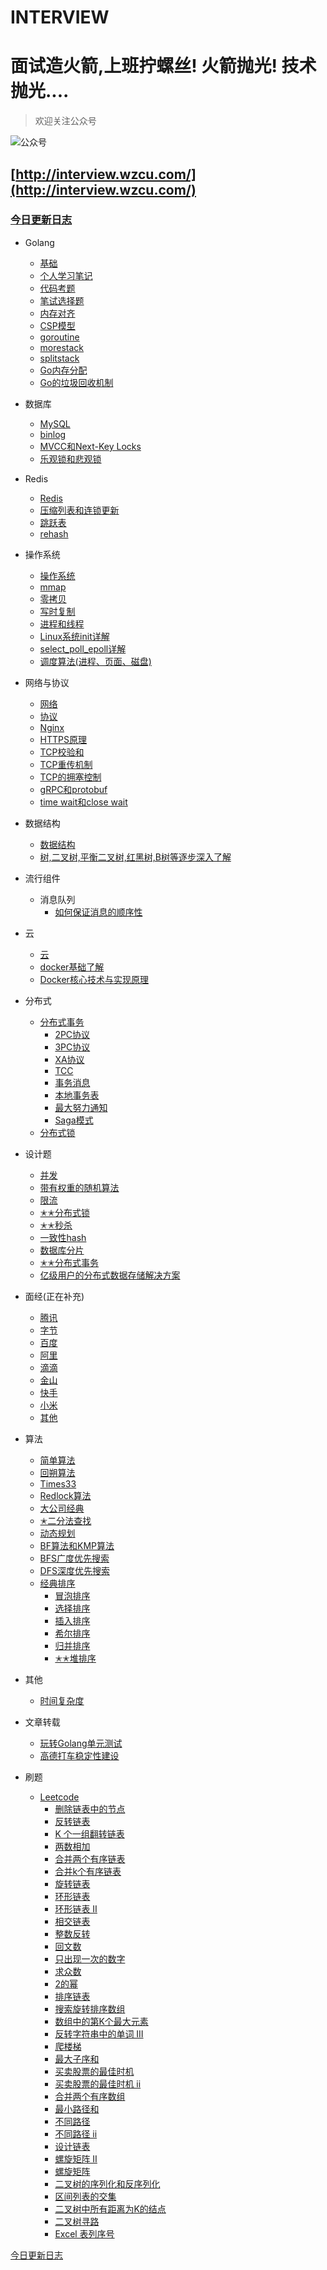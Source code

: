 # INTERVIEW

# 面试造火箭,上班拧螺丝! 火箭抛光! 技术抛光....

> 欢迎关注公众号

![公众号](http://static.wzcu.com/qrcode.jpg)


## [http://interview.wzcu.com/](http://interview.wzcu.com/)

### [今日更新日志](./today.md)

* Golang
  
  * [基础](http://interview.wzcu.com/Golang/%E5%9F%BA%E7%A1%80.html)
  * [个人学习笔记](http://interview.wzcu.com/Golang/%E5%AD%A6%E4%B9%A0%E7%AC%94%E8%AE%B0.html)
  * [代码考题](http://interview.wzcu.com/Golang/%E4%BB%A3%E7%A0%81%E8%80%83%E9%A2%98.html)
  * [笔试选择题](http://interview.wzcu.com/Golang/%E7%AC%94%E8%AF%95%E9%80%89%E6%8B%A9%E9%A2%98.html)
  * [内存对齐](http://interview.wzcu.com/Golang/golang%E5%86%85%E5%AD%98%E5%AF%B9%E9%BD%90.html)
  * [CSP模型](http://interview.wzcu.com/Golang/CSP.html)
  * [goroutine](http://interview.wzcu.com/Golang/goroutine.html)
  * [morestack](http://interview.wzcu.com/Golang/morestack.html)
  * [splitstack](http://interview.wzcu.com/Golang/splitstack.htm)
  * [Go内存分配](http://interview.wzcu.com/Golang/Go%E5%86%85%E5%AD%98%E5%88%86%E9%85%8D.html)
  * [Go的垃圾回收机制](http://interview.wzcu.com/Golang/Go%E5%9E%83%E5%9C%BE%E5%9B%9E%E6%94%B6%E6%9C%BA%E5%88%B6.html)

- 数据库
  - [MySQL](http://interview.wzcu.com/%E6%95%B0%E6%8D%AE%E5%BA%93/MySQL.html)
  - [binlog](http://interview.wzcu.com/%E6%95%B0%E6%8D%AE%E5%BA%93/binlog.html)
  - [MVCC和Next-Key Locks](http://interview.wzcu.com/%E6%95%B0%E6%8D%AE%E5%BA%93/MVCC%E5%92%8CNext-Key%20Locks.html)  
  - [乐观锁和悲观锁](http://interview.wzcu.com/%E6%95%B0%E6%8D%AE%E5%BA%93/跳跃表.html)
- Redis
  - [Redis](http://interview.wzcu.com/Redis/Redis.html)
  - [压缩列表和连锁更新](http://interview.wzcu.com/Redis/%E5%8E%8B%E7%BC%A9%E5%88%97%E8%A1%A8.html)
  - [跳跃表](http://interview.wzcu.com/Redis/%E8%B7%B3%E8%B7%83%E8%A1%A8.html)
  - [rehash](http://interview.wzcu.com/Redis/rehash.html)

- 操作系统
  - [操作系统](http://interview.wzcu.com/System/System.html)
  - [mmap](http://interview.wzcu.com/System/mmap.html)
  - [零拷贝](http://interview.wzcu.com/System/%E9%9B%B6%E6%8B%B7%E8%B4%9D.html)
  - [写时复制](http://interview.wzcu.com/System/%E5%86%99%E6%97%B6%E5%A4%8D%E5%88%B6.html)
  - [进程和线程](http://interview.wzcu.com/System/%E8%BF%9B%E7%A8%8B%E5%92%8C%E7%BA%BF%E7%A8%8B.html)
  - [Linux系统init详解](http://interview.wzcu.com/System/Linux%E7%B3%BB%E7%BB%9Finit%E8%AF%A6%E8%A7%A3.html)
  - [select_poll_epoll详解](http://interview.wzcu.com/System/select_poll_epoll.html)
  - [调度算法(进程、页面、磁盘)](http://interview.wzcu.com/System/%E8%B0%83%E5%BA%A6%E7%AE%97%E6%B3%95.html)
- 网络与协议
  - [网络](http://interview.wzcu.com/%E7%BD%91%E7%BB%9C/%E7%BD%91%E7%BB%9C.html)
  - [协议](http://interview.wzcu.com/网络/协议.html)
  - [Nginx](http://interview.wzcu.com/%E7%BD%91%E7%BB%9C/nginx.html) 
  - [HTTPS原理](http://interview.wzcu.com/%E7%BD%91%E7%BB%9C/HTTPS%E5%8E%9F%E7%90%86.html) 
  - [TCP校验和](http://interview.wzcu.com/%E7%BD%91%E7%BB%9C%E4%B8%8E%E5%8D%8F%E8%AE%AE/TCP%E6%A0%A1%E9%AA%8C%E5%92%8C.html)
  - [TCP重传机制](http://interview.wzcu.com/%E7%BD%91%E7%BB%9C%E4%B8%8E%E5%8D%8F%E8%AE%AE/TCP%E9%87%8D%E4%BC%A0%E6%9C%BA%E5%88%B6.html)
  - [TCP的拥塞控制](http://interview.wzcu.com/%E7%BD%91%E7%BB%9C%E4%B8%8E%E5%8D%8F%E8%AE%AE/TCP%E7%9A%84%E6%8B%A5%E5%A1%9E%E6%8E%A7%E5%88%B6.html)
  - [gRPC和protobuf](http://interview.wzcu.com/%E7%BD%91%E7%BB%9C/gRPC%E5%92%8Cprotobuf.html) 
  - [time wait和close wait](http://interview.wzcu.com/%E7%BD%91%E7%BB%9C%E4%B8%8E%E5%8D%8F%E8%AE%AE/closewait%E5%92%8Ctimewait.html)
- 数据结构
  - [数据结构](http://interview.wzcu.com/%E6%95%B0%E6%8D%AE%E7%BB%93%E6%9E%84/%E6%95%B0%E6%8D%AE%E7%BB%93%E6%9E%84.html)
  - [树,二叉树,平衡二叉树,红黑树,B树等逐步深入了解](http://interview.wzcu.com/%E6%95%B0%E6%8D%AE%E7%BB%93%E6%9E%84/%E6%A0%91,%E4%BA%8C%E5%8F%89%E6%A0%91,%E5%B9%B3%E8%A1%A1%E4%BA%8C%E5%8F%89%E6%A0%91,%E7%BA%A2%E9%BB%91%E6%A0%91,B%E6%A0%91%E7%AD%89%E9%80%90%E6%AD%A5%E6%B7%B1%E5%85%A5%E4%BA%86%E8%A7%A3.html)

- 流行组件
  - 消息队列
    - [如何保证消息的顺序性](http://interview.wzcu.com/%E6%B5%81%E8%A1%8C%E7%BB%84%E4%BB%B6/%E6%B6%88%E6%81%AF%E9%98%9F%E5%88%97/%E5%A6%82%E4%BD%95%E4%BF%9D%E8%AF%81%E6%B6%88%E6%81%AF%E7%9A%84%E9%A1%BA%E5%BA%8F%E6%80%A7.html) 

- 云
  - [云](http://interview.wzcu.com/%E4%BA%91/readme.html) 
  - [docker基础了解](http://interview.wzcu.com/%E4%BA%91/docker%E5%9F%BA%E7%A1%80%E4%BA%86%E8%A7%A3.html) 
  - [Docker核心技术与实现原理](http://interview.wzcu.com/%E4%BA%91/docker%E6%A0%B8%E5%BF%83%E6%8A%80%E6%9C%AF%E4%B8%8E%E5%AE%9E%E7%8E%B0%E5%8E%9F%E7%90%86.html)
- 分布式
  * [分布式事务](http://interview.wzcu.com/%E5%88%86%E5%B8%83%E5%BC%8F/%E5%88%86%E5%B8%83%E5%BC%8F%E4%BA%8B%E5%8A%A1.html)
      * [2PC协议](http://interview.wzcu.com/%E5%88%86%E5%B8%83%E5%BC%8F/%E5%88%86%E5%B8%83%E5%BC%8F%E4%BA%8B%E5%8A%A1/2PC%E5%8D%8F%E8%AE%AE.html)
      * [3PC协议](http://interview.wzcu.com/%E5%88%86%E5%B8%83%E5%BC%8F/%E5%88%86%E5%B8%83%E5%BC%8F%E4%BA%8B%E5%8A%A1/3PC%E5%8D%8F%E8%AE%AE.html)
      * [XA协议](http://interview.wzcu.com/%E5%88%86%E5%B8%83%E5%BC%8F/%E5%88%86%E5%B8%83%E5%BC%8F%E4%BA%8B%E5%8A%A1/XA%E5%8D%8F%E8%AE%AE.html)
      * [TCC](http://interview.wzcu.com/%E5%88%86%E5%B8%83%E5%BC%8F/%E5%88%86%E5%B8%83%E5%BC%8F%E4%BA%8B%E5%8A%A1/TCC.html)
      * [事务消息](http://interview.wzcu.com/%E5%88%86%E5%B8%83%E5%BC%8F/%E5%88%86%E5%B8%83%E5%BC%8F%E4%BA%8B%E5%8A%A1/%E4%BA%8B%E5%8A%A1%E6%B6%88%E6%81%AF.html)
      * [本地事务表](http://interview.wzcu.com/%E5%88%86%E5%B8%83%E5%BC%8F/%E5%88%86%E5%B8%83%E5%BC%8F%E4%BA%8B%E5%8A%A1/%E6%9C%AC%E5%9C%B0%E4%BA%8B%E5%8A%A1%E8%A1%A8.html)
      * [最大努力通知](http://interview.wzcu.com/%E5%88%86%E5%B8%83%E5%BC%8F/%E5%88%86%E5%B8%83%E5%BC%8F%E4%BA%8B%E5%8A%A1/%E6%9C%80%E5%A4%A7%E5%8A%AA%E5%8A%9B%E9%80%9A%E7%9F%A5.html)
      * [Saga模式](http://interview.wzcu.com/%E5%88%86%E5%B8%83%E5%BC%8F/%E5%88%86%E5%B8%83%E5%BC%8F%E4%BA%8B%E5%8A%A1/saga%E6%A8%A1%E5%BC%8F.html)
  * [分布式锁](http://interview.wzcu.com/%E5%88%86%E5%B8%83%E5%BC%8F/%E5%88%86%E5%B8%83%E5%BC%8F%E9%94%81/%E5%88%86%E5%B8%83%E5%BC%8F%E9%94%81.html)
- 设计题
  - [并发](http://interview.wzcu.com/%E8%AE%BE%E8%AE%A1%E9%A2%98/%E5%B9%B6%E5%8F%91%E9%97%AE%E9%A2%98.html)
  - [带有权重的随机算法](http://interview.wzcu.com/%E8%AE%BE%E8%AE%A1%E9%A2%98/%E5%B8%A6%E6%9C%89%E6%9D%83%E9%87%8D%E7%9A%84%E9%9A%8F%E6%9C%BA%E7%AE%97%E6%B3%95.html)
  - [限流](http://interview.wzcu.com/%E8%AE%BE%E8%AE%A1%E9%A2%98/%E9%99%90%E6%B5%81.html)
  - [✭✭分布式锁](http://interview.wzcu.com/%E8%AE%BE%E8%AE%A1%E9%A2%98/%E5%88%86%E5%B8%83%E5%BC%8F%E9%94%81.html)
  - [✭✭秒杀](http://interview.wzcu.com/%E8%AE%BE%E8%AE%A1%E9%A2%98/%E7%A7%92%E6%9D%80.html)  
  - [一致性hash](http://interview.wzcu.com/%E8%AE%BE%E8%AE%A1%E9%A2%98/%E4%B8%80%E8%87%B4%E6%80%A7hash.html)
  - [数据库分片](http://interview.wzcu.com/%E8%AE%BE%E8%AE%A1%E9%A2%98/%E6%95%B0%E6%8D%AE%E5%BA%93%E5%88%86%E7%89%87.html)
  - [✭✭分布式事务](http://interview.wzcu.com/%E8%AE%BE%E8%AE%A1%E9%A2%98/%E5%88%86%E5%B8%83%E5%BC%8F%E4%BA%8B%E5%8A%A1.html)
  - [亿级用户的分布式数据存储解决方案](http://interview.wzcu.com/%E8%AE%BE%E8%AE%A1%E9%A2%98/%E4%BA%BF%E7%BA%A7%E7%94%A8%E6%88%B7%E7%9A%84%E5%88%86%E5%B8%83%E5%BC%8F%E6%95%B0%E6%8D%AE%E5%AD%98%E5%82%A8%E8%A7%A3%E5%86%B3%E6%96%B9%E6%A1%88.html)

- 面经(正在补充)
  - [腾讯](http://interview.wzcu.com/interview/tencent.html)
  - [字节](http://interview.wzcu.com/interview/bytedance.html)
  - [百度](http://interview.wzcu.com/interview/baidu.html)
  - [阿里](http://interview.wzcu.com/interview/alibaba.html)
  - [滴滴](http://interview.wzcu.com/interview/didi.html)
  - [金山](http://interview.wzcu.com/interview/kingsoft.html)
  - [快手](http://interview.wzcu.com/interview/kuaishou.html)
  - [小米](http://interview.wzcu.com/interview/mi.html)
  - [其他](http://interview.wzcu.com/interview/other.html)

- 算法
  - [简单算法](http://interview.wzcu.com/%E7%AE%97%E6%B3%95/%E7%AE%97%E6%B3%95.html)  
  - [回朔算法](http://interview.wzcu.com/%E7%AE%97%E6%B3%95/%E5%9B%9E%E6%9C%94%E7%AE%97%E6%B3%95.html)  
  - [Times33](http://interview.wzcu.com/%E7%AE%97%E6%B3%95/Times33.html)
  - [Redlock算法](http://interview.wzcu.com/%E7%AE%97%E6%B3%95/redlock%E7%AE%97%E6%B3%95.html)
  - [大公司经典](http://interview.wzcu.com/%E7%AE%97%E6%B3%95/%E5%A4%A7%E5%85%AC%E5%8F%B8%E7%BB%8F%E5%85%B8/classic.html)
  * [✭二分法查找](http://interview.wzcu.com/%E7%AE%97%E6%B3%95/%E4%BA%8C%E5%88%86%E6%B3%95%E6%9F%A5%E6%89%BE.html)
  * [动态规划](http://interview.wzcu.com/%E7%AE%97%E6%B3%95/%E5%8A%A8%E6%80%81%E8%A7%84%E5%88%92.html)
  * [BF算法和KMP算法](http://interview.wzcu.com/%E7%AE%97%E6%B3%95/BF%E7%AE%97%E6%B3%95%E5%92%8CKMP%E7%AE%97%E6%B3%95.html)
  * [BFS广度优先搜索](http://interview.wzcu.com/%E7%AE%97%E6%B3%95/BFS%E5%B9%BF%E5%BA%A6%E4%BC%98%E5%85%88%E6%90%9C%E7%B4%A2.html)
  * [DFS深度优先搜索](http://interview.wzcu.com/%E7%AE%97%E6%B3%95/DFS%E6%B7%B1%E5%BA%A6%E4%BC%98%E5%85%88%E6%90%9C%E7%B4%A2.html) 
  - [经典排序](http://interview.wzcu.com/%E7%AE%97%E6%B3%95/%E7%BB%8F%E5%85%B8%E6%8E%92%E5%BA%8F/readme.html)
      - [冒泡排序](http://interview.wzcu.com/%E7%AE%97%E6%B3%95/%E7%BB%8F%E5%85%B8%E6%8E%92%E5%BA%8F/bubble.html)
      - [选择排序](http://interview.wzcu.com/%E7%AE%97%E6%B3%95/%E7%BB%8F%E5%85%B8%E6%8E%92%E5%BA%8F/selection.html)
      - [插入排序](http://interview.wzcu.com/%E7%AE%97%E6%B3%95/%E7%BB%8F%E5%85%B8%E6%8E%92%E5%BA%8F/insertion.html)
      - [希尔排序](http://interview.wzcu.com/%E7%AE%97%E6%B3%95/%E7%BB%8F%E5%85%B8%E6%8E%92%E5%BA%8F/shell.html)
      - [归并排序](http://interview.wzcu.com/%E7%AE%97%E6%B3%95/%E7%BB%8F%E5%85%B8%E6%8E%92%E5%BA%8F/mergeSort.html)
      - [✭✭堆排序](http://interview.wzcu.com/%E7%AE%97%E6%B3%95/%E7%BB%8F%E5%85%B8%E6%8E%92%E5%BA%8F/heapSort.html) 
- 其他
  - [时间复杂度](http://interview.wzcu.com/other/time.html)
- 文章转载
  - [玩转Golang单元测试](http://interview.wzcu.com/Article/Golang%E5%8D%95%E5%85%83%E6%B5%8B%E8%AF%95.html)
  - [高德打车稳定性建设](http://interview.wzcu.com/Article/%E9%AB%98%E5%BE%B7%E6%89%93%E8%BD%A6%E7%A8%B3%E5%AE%9A%E6%80%A7%E5%BB%BA%E8%AE%BE.html)
- 刷题
  - [Leetcode](http://interview.wzcu.com/Leetcode/Leetcode.html)
    - [删除链表中的节点](http://interview.wzcu.com/Leetcode/code/delete_node)
    - [反转链表](http://interview.wzcu.com/Leetcode/code/reverse_list_node/)
    - [K 个一组翻转链表](http://interview.wzcu.com/Leetcode/code/reverse_k_group/)
    - [两数相加](http://interview.wzcu.com/Leetcode/code/add_two_numbers/)
    - [合并两个有序链表](./Leetcode/code/merge_two_lists/README.md)
    - [合并k个有序链表](http://interview.wzcu.com/Leetcode/code/merge_two_lists/)
    - [旋转链表](http://interview.wzcu.com/Leetcode/code/rotate_list/)
    - [环形链表](http://interview.wzcu.com/Leetcode/code/linked_list_cycle/)
    - [环形链表 II](http://interview.wzcu.com/Leetcode/code/linked_list_cycle_ii/)
    - [相交链表](http://interview.wzcu.com/Leetcode/code/intersection_of_two_linked_lists/)
    - [整数反转](http://interview.wzcu.com/Leetcode/code/reverse_integer/)
    - [回文数](http://interview.wzcu.com/Leetcode/code/palindrome_number/)
    - [只出现一次的数字](http://interview.wzcu.com/Leetcode/code/single_number/)
    - [求众数](http://interview.wzcu.com/Leetcode/code/majority_element/)
    - [2的幂](http://interview.wzcu.com/Leetcode/code/power_of_two/)
    - [排序链表](http://interview.wzcu.com/Leetcode/code/sort_list/)
    - [搜索旋转排序数组](http://interview.wzcu.com/Leetcode/code/search_in_rotated_sorted_array/)
    - [数组中的第K个最大元素](http://interview.wzcu.com/Leetcode/code/kth_largest_element_in_an_array/)
    - [反转字符串中的单词 III](http://interview.wzcu.com/Leetcode/code/reverse-words-in-a-string-iii/)
    - [爬楼梯](http://interview.wzcu.com/Leetcode/code/climbing_stairs/)
    - [最大子序和](http://interview.wzcu.com/Leetcode/code/maximum_subarray/)
    - [买卖股票的最佳时机](http://interview.wzcu.com/Leetcode/code/best_time_to_buy_and_sell_stock/)
    - [买卖股票的最佳时机 ii](http://interview.wzcu.com/Leetcode/code/best_time_to_buy_and_sell_stock_ii/)
    - [合并两个有序数组](http://interview.wzcu.com/Leetcode/code/merge_sorted_array/)
    - [最小路径和](http://interview.wzcu.com/Leetcode/code/minimum_path_sum/)
    - [不同路径](http://interview.wzcu.com/Leetcode/code/unique_paths/)
    - [不同路径 ii](http://interview.wzcu.com/Leetcode/code/unique_paths_ii/)
    - [设计链表](http://interview.wzcu.com/Leetcode/code/design_linked_list/)
    - [螺旋矩阵 II](http://interview.wzcu.com/Leetcode/code/spiral_matrix_ii/)
    - [螺旋矩阵](http://interview.wzcu.com/Leetcode/code/spiral_matrix/) 
    - [二叉树的序列化和反序列化](http://interview.wzcu.com/Leetcode/code/serialize-and-deserialize-binary-tree/)
    - [区间列表的交集](http://interview.wzcu.com/Leetcode/code/interval-list-intersections/)
    - [二叉树中所有距离为K的结点](http://interview.wzcu.com/Leetcode/code/all-nodes-distance-k-in-binary-tree/)
    - [二叉树寻路](http://interview.wzcu.com/Leetcode/code/path-in-zigzag-labelled-binary-tree/)
    - [Excel 表列序号](http://interview.wzcu.com/Leetcode/code/excel-sheet-column-number/)

[今日更新日志](./today.md)
